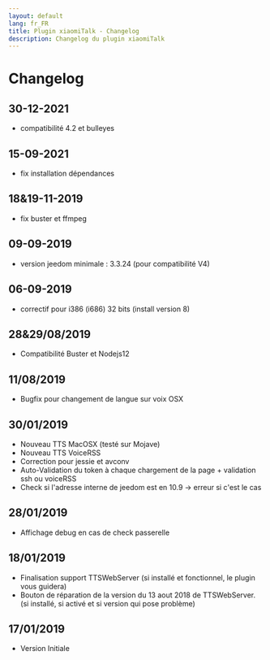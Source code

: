 ```yaml
---
layout: default
lang: fr_FR
title: Plugin xiaomiTalk - Changelog
description: Changelog du plugin xiaomiTalk
---
```


Changelog
=========

30-12-2021
----------

* compatibilité 4.2 et bulleyes

15-09-2021
----------

* fix installation dépendances

18&19-11-2019
-------------

* fix buster et ffmpeg

09-09-2019
-------------

* version jeedom minimale : 3.3.24 (pour compatibilité V4)

06-09-2019
-------------

* correctif pour i386 (i686) 32 bits (install version 8)

28&29/08/2019
-------------
* Compatibilité Buster et Nodejs12

11/08/2019
-------------
* Bugfix pour changement de langue sur voix OSX

30/01/2019
-------------

* Nouveau TTS MacOSX  (testé sur Mojave)
* Nouveau TTS VoiceRSS
* Correction pour jessie et avconv
* Auto-Validation du token à chaque chargement de la page + validation ssh ou voiceRSS
* Check si l'adresse interne de jeedom est en 10.9 -> erreur si c'est le cas

28/01/2019
-------------

* Affichage debug en cas de check passerelle

18/01/2019
-------------

* Finalisation support TTSWebServer (si installé et fonctionnel, le plugin vous guidera)
* Bouton de réparation de la version du 13 aout 2018 de TTSWebServer. (si installé, si activé et si version qui pose problème)


17/01/2019
-------------

* Version Initiale
